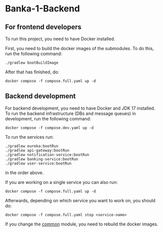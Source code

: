 # Banka-1-Backend



## For frontend developers

To run this project, you need to have Docker installed.

First, you need to build the docker images of the submodules. To do this, run the following command:
```shell
./gradlew bootBuildImage
```

After that has finished, do:
```shell
docker compose -f compose.full.yaml up -d
```


## Backend development

For backend development, you need to have Docker and JDK 17 installed.
To run the backend infrastructure (DBs and message queues) in development, run the following command:
```shell
docker compose -f compose.dev.yaml up -d
```

To run the services run:
```shell
./gradlew eureka:bootRun
./gradlew api-gateway:bootRun
./gradlew notification-service:bootRun
./gradlew banking-service:bootRun
./gradlew user-service:bootRun
```
in the order above.

If you are working on a single service you can also run:
```shell
docker compose -f compose.full.yaml up -d
```
Afterwards, depending on which service you want to work on, you should do:
```shell
docker compose -f compose.full.yaml stop <service-name>
```

If you change the [common](common) module, you need to rebuild the docker images.